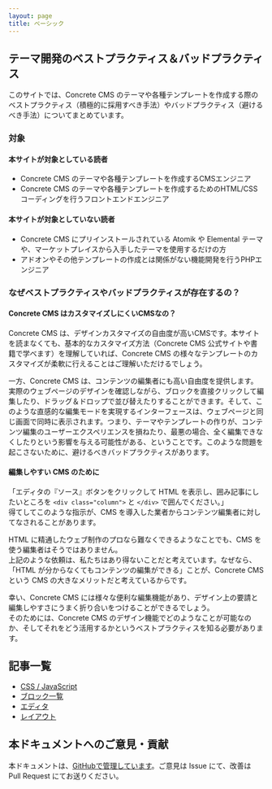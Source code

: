 ```yaml
---
layout: page
title: ベーシック
---
```


## テーマ開発のベストプラクティス＆バッドプラクティス

このサイトでは、Concrete CMS のテーマや各種テンプレートを作成する際のベストプラクティス（積極的に採用すべき手法）やバッドプラクティス（避けるべき手法）についてまとめています。

### 対象

#### 本サイトが対象としている読者

* Concrete CMS のテーマや各種テンプレートを作成するCMSエンジニア
* Concrete CMS のテーマや各種テンプレートを作成するためのHTML/CSSコーディングを行うフロントエンドエンジニア

#### 本サイトが対象としていない読者

* Concrete CMS にプリインストールされている Atomik や Elemental テーマや、マーケットプレイスから入手したテーマを使用するだけの方
* アドオンやその他テンプレートの作成とは関係がない機能開発を行うPHPエンジニア

### なぜベストプラクティスやバッドプラクティスが存在するの？

#### Concrete CMS はカスタマイズしにくいCMSなの？

Concrete CMS は、デザインカスタマイズの自由度が高いCMSです。本サイトを読まなくても、基本的なカスタマイズ方法（Concrete CMS 公式サイトや書籍で学べます）を理解していれば、Concrete CMS の様々なテンプレートのカスタマイズが柔軟に行えることはご理解いただけるでしょう。

一方、Concrete CMS は、コンテンツの編集者にも高い自由度を提供します。実際のウェブページのデザインを確認しながら、ブロックを直接クリックして編集したり、ドラッグ＆ドロップで並び替えたりすることができます。そして、このような直感的な編集モードを実現するインターフェースは、ウェブページと同じ画面で同時に表示されます。つまり、テーマやテンプレートの作りが、コンテンツ編集のユーザーエクスペリエンスを損ねたり、最悪の場合、全く編集できなくしたりという影響を与える可能性がある、ということです。このような問題を起こさないために、避けるべきバッドプラクティスがあります。

#### 編集しやすい CMS のために

「エディタの『ソース』ボタンをクリックして HTML を表示し、囲み記事にしたいところを `<div class="column">` と `</div>` で囲んでください。」  
得てしてこのような指示が、CMS を導入した業者からコンテンツ編集者に対してなされることがあります。

HTML に精通したウェブ制作のプロなら難なくできるようなことでも、CMS を使う編集者はそうではありません。  
上記のような依頼は、私たちはあり得ないことだと考えています。なぜなら、「HTML が分からなくてもコンテンツの編集ができる」ことが、Concrete CMS という CMS の大きなメリットだと考えているからです。

幸い、Concrete CMS には様々な便利な編集機能があり、デザイン上の要請と編集しやすさにうまく折り合いをつけることができるでしょう。  
そのためには、Concrete CMS のデザイン機能でどのようなことが可能なのか、そしてそれをどう活用するかというベストプラクティスを知る必要があります。

## 記事一覧

* [CSS / JavaScript](./css-javascript.html)
* [ブロック一覧](./blocktypes.html)
* [エディタ](./editor.html)
* [レイアウト](./layouts.html)

## 本ドキュメントへのご意見・貢献

本ドキュメントは、[GitHubで管理しています](https://github.com/MacareuxDigital/concretecms-frontend-dev-best-practices)。ご意見は Issue にて、改善は Pull Request にてお送りください。